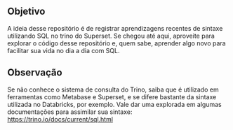 ## Objetivo
A ideia desse repositório é de registrar aprendizagens recentes de sintaxe utilizando SQL no trino do Superset. Se chegou até aqui, aproveite para explorar o código desse repositório e, quem sabe, aprender algo novo para facilitar sua vida no dia a dia com SQL.

## Observação
Se não conhece o sistema de consulta do Trino, saiba que é utilizado em ferramentas como Metabase e Superset, e se difere bastante da sintaxe utilizada no Databricks, por exemplo. 
Vale dar uma explorada em algumas documentações para assimilar sua sintaxe:
https://trino.io/docs/current/sql.html

